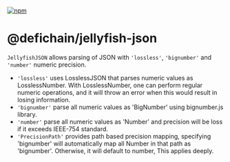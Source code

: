 [![npm](https://img.shields.io/npm/v/@defichain/jellyfish-json)](https://www.npmjs.com/package/@defichain/jellyfish-json/v/latest)

# @defichain/jellyfish-json

`JellyfishJSON` allows parsing of JSON with `'lossless'`, `'bignumber'` and `'number'` numeric precision.

- `'lossless'` uses LosslessJSON that parses numeric values as LosslessNumber. With LosslessNumber, one can perform
  regular numeric operations, and it will throw an error when this would result in losing information.
- `'bignumber'` parse all numeric values as 'BigNumber' using bignumber.js library.
- `'number'` parse all numeric values as 'Number' and precision will be loss if it exceeds IEEE-754 standard.
- `'PrecisionPath'` provides path based precision mapping, specifying 'bignumber' will automatically map all Number in
  that path as 'bignumber'. Otherwise, it will default to number, This applies deeply.
